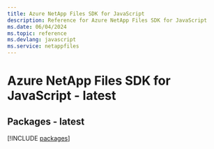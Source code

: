 ```yaml
---
title: Azure NetApp Files SDK for JavaScript
description: Reference for Azure NetApp Files SDK for JavaScript
ms.date: 06/04/2024
ms.topic: reference
ms.devlang: javascript
ms.service: netappfiles
---
```

# Azure NetApp Files SDK for JavaScript - latest
## Packages - latest
[!INCLUDE [packages](netapp-files-index.md)]